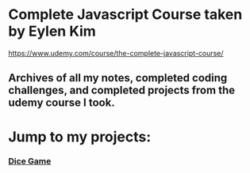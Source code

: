 # Complete Javascript Course taken by Eylen Kim
https://www.udemy.com/course/the-complete-javascript-course/

## Archives of all my notes, completed coding challenges, and completed projects from the udemy course I took.

# Jump to my projects:
### <a href="https://eylenkim.github.io/complete-javascript-course/4-DOM-pig-game/starter/index.html">Dice Game</a>
